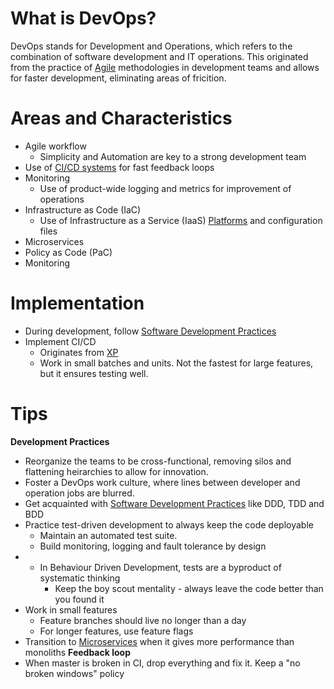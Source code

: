 # What is DevOps?
DevOps stands for Development and Operations, which refers to the combination of software development and IT operations. This originated from the practice of [Agile](Agile.md) methodologies in development teams and allows for faster development, eliminating areas of fricition.

# Areas and Characteristics
- Agile workflow
	- Simplicity and Automation are key to a strong development team
- Use of [CI/CD systems](Continuous%20Integration,%20Delivery%20and%20Deployment.md) for fast feedback loops
- Monitoring
	- Use of product-wide logging and metrics for improvement of operations
- Infrastructure as Code (IaC)
	- Use of Infrastructure as a Service (IaaS) [Platforms](Infrastructure%20as%20a%20Service.md) and configuration files
- Microservices
- Policy as Code (PaC)
- Monitoring

# Implementation
- During development, follow [Software Development Practices](Software%20Development%20Practices.md)
- Implement CI/CD
	- Originates from [XP](Extreme%20Programming.md)
	- Work in small batches and units. Not the fastest for large features, but it ensures testing well.

# Tips
**Development Practices**
- Reorganize the teams to be cross-functional, removing silos and flattening heirarchies to allow for innovation.
- Foster a DevOps work culture, where lines between developer and operation jobs are blurred.
- Get acquainted with [Software Development Practices](Software%20Development%20Practices.md) like DDD, TDD and BDD
- Practice test-driven development to always keep the code deployable
	- Maintain an automated test suite.
	- Build monitoring, logging and fault tolerance by design
- - In Behaviour Driven Development, tests are a byproduct of systematic thinking
	- Keep the boy scout mentality - always leave the code better than you found it
- Work in small features
	- Feature branches should live no longer than a day
	- For longer features, use feature flags
- Transition to [Microservices](Microservices.md) when it gives more performance than monoliths
**Feedback loop**
- When master is broken in CI, drop everything and fix it. Keep a "no broken windows" policy

